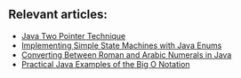 ## Relevant articles:

- [Java Two Pointer Technique](https://www.baeldung.com/java-two-pointer-technique)
- [Implementing Simple State Machines with Java Enums](https://www.baeldung.com/java-enum-simple-state-machine)
- [Converting Between Roman and Arabic Numerals in Java](http://www.baeldung.com/java-convert-roman-arabic)
- [Practical Java Examples of the Big O Notation](http://www.baeldung.com/java-algorithm-complexity)


